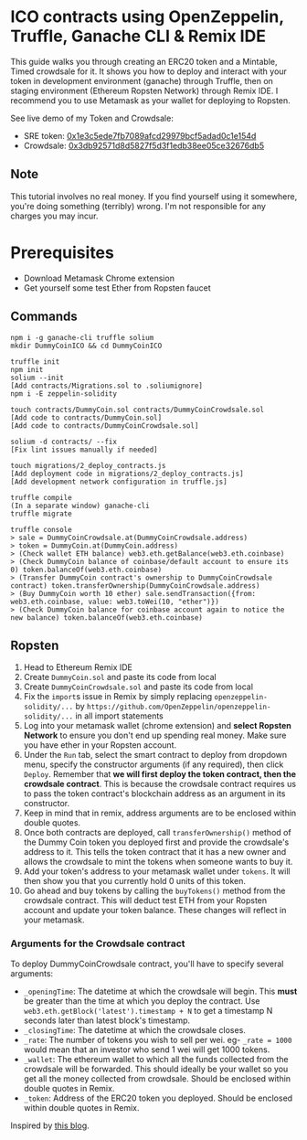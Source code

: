 # ICO contracts using OpenZeppelin, Truffle, Ganache CLI & Remix IDE
This guide walks you through creating an ERC20 token and a Mintable, Timed crowdsale for it. It shows you how to deploy and interact with your token in development environment (ganache) through Truffle, then on staging environment (Ethereum Ropsten Network) through Remix IDE. I recommend you to use Metamask as your wallet for deploying to Ropsten.

See live demo of my Token and Crowdsale:
- SRE token: [0x1e3c5ede7fb7089afcd29979bcf5adad0c1e154d](https://ropsten.etherscan.io/address/0x1e3c5ede7fb7089afcd29979bcf5adad0c1e154d)
- Crowdsale: [0x3db92571d8d5827f5d3f1edb38ee05ce32676db5](https://ropsten.etherscan.io/address/0x3db92571d8d5827f5d3f1edb38ee05ce32676db5)

## Note
This tutorial involves no real money. If you find yourself using it somewhere, you're doing something (terribly) wrong. I'm not responsible for any charges you may incur.

# Prerequisites
- Download Metamask Chrome extension
- Get yourself some test Ether from Ropsten faucet

## Commands
```
npm i -g ganache-cli truffle solium
mkdir DummyCoinICO && cd DummyCoinICO

truffle init
npm init
solium --init
[Add contracts/Migrations.sol to .soliumignore]
npm i -E zeppelin-solidity

touch contracts/DummyCoin.sol contracts/DummyCoinCrowdsale.sol
[Add code to contracts/DummyCoin.sol]
[Add code to contracts/DummyCoinCrowdsale.sol]

solium -d contracts/ --fix
[Fix lint issues manually if needed]

touch migrations/2_deploy_contracts.js
[Add deployment code in migrations/2_deploy_contracts.js]
[Add development network configuration in truffle.js]

truffle compile
(In a separate window) ganache-cli
truffle migrate

truffle console
> sale = DummyCoinCrowdsale.at(DummyCoinCrowdsale.address)
> token = DummyCoin.at(DummyCoin.address)
> (Check wallet ETH balance) web3.eth.getBalance(web3.eth.coinbase)
> (Check DummyCoin balance of coinbase/default account to ensure its 0) token.balanceOf(web3.eth.coinbase)
> (Transfer DummyCoin contract's ownership to DummyCoinCrowdsale contract) token.transferOwnership(DummyCoinCrowdsale.address)
> (Buy DummyCoin worth 10 ether) sale.sendTransaction({from: web3.eth.coinbase, value: web3.toWei(10, "ether")})
> (Check DummyCoin balance for coinbase account again to notice the new balance) token.balanceOf(web3.eth.coinbase)
```

## Ropsten
1. Head to Ethereum Remix IDE
2. Create `DummyCoin.sol` and paste its code from local
3. Create `DummyCoinCrowdsale.sol` and paste its code from local
4. Fix the `import`s issue in Remix by simply replacing `openzeppelin-solidity/...` by `https://github.com/OpenZeppelin/openzeppelin-solidity/...` in all import statements
5. Log into your metamask wallet (chrome extension) and **select Ropsten Network** to ensure you don't end up spending real money. Make sure you have ether in your Ropsten account.
5. Under the `Run` tab, select the smart contract to deploy from dropdown menu, specify the constructor arguments (if any required), then click `Deploy`. Remember that **we will first deploy the token contract, then the crowdsale contract**. This is because the crowdsale contract requires us to pass the token contract's blockchain address as an argument in its constructor.
6. Keep in mind that in remix, address arguments are to be enclosed within double quotes.
7. Once both contracts are deployed, call `transferOwnership()` method of the Dummy Coin token you deployed first and provide the crowdsale's address to it. This tells the token contract that it has a new owner and allows the crowdsale to mint the tokens when someone wants to buy it.
8. Add your token's address to your metamask wallet under `tokens`. It will then show you that you currently hold 0 units of this token.
8. Go ahead and buy tokens by calling the `buyTokens()` method from the crowdsale contract. This will deduct test ETH from your Ropsten account and update your token balance. These changes will reflect in your metamask.

### Arguments for the Crowdsale contract
To deploy DummyCoinCrowdsale contract, you'll have to specify several arguments:

- `_openingTime`: The datetime at which the crowdsale will begin. This **must** be greater than the time at which you deploy the contract. Use `web3.eth.getBlock('latest').timestamp + N` to get a timestamp N seconds later than latest block's timestamp.
- `_closingTime`: The datetime at which the crowdsale closes.
- `_rate`: The number of tokens you wish to sell per wei. eg- `_rate = 1000` would mean that an investor who send 1 wei will get 1000 tokens.
- `_wallet`: The ethereum wallet to which all the funds collected from the crowdsale will be forwarded. This should ideally be your wallet so you get all the money collected from crowdsale. Should be enclosed within double quotes in Remix.
- `_token`: Address of the ERC20 token you deployed. Should be enclosed within double quotes in Remix.

Inspired by [this blog](https://blog.zeppelin.solutions/how-to-create-token-and-initial-coin-offering-contracts-using-truffle-openzeppelin-1b7a5dae99b6).
